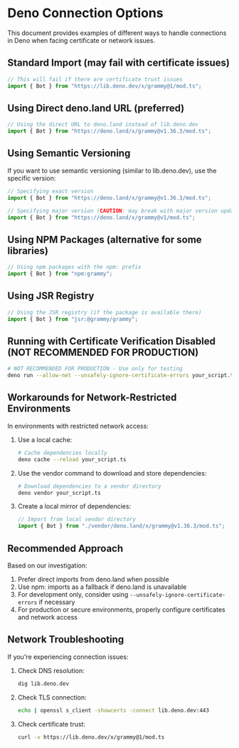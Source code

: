 # Deno Connection Options

This document provides examples of different ways to handle connections in Deno when facing certificate or network issues.

## Standard Import (may fail with certificate issues)

```typescript
// This will fail if there are certificate trust issues
import { Bot } from "https://lib.deno.dev/x/grammy@1/mod.ts";
```

## Using Direct deno.land URL (preferred)

```typescript
// Using the direct URL to deno.land instead of lib.deno.dev
import { Bot } from "https://deno.land/x/grammy@v1.36.3/mod.ts";
```

## Using Semantic Versioning 

If you want to use semantic versioning (similar to lib.deno.dev), use the specific version:

```typescript
// Specifying exact version
import { Bot } from "https://deno.land/x/grammy@v1.36.3/mod.ts";

// Specifying major version (CAUTION: may break with major version updates)
import { Bot } from "https://deno.land/x/grammy@v1/mod.ts";
```

## Using NPM Packages (alternative for some libraries)

```typescript
// Using npm packages with the npm: prefix
import { Bot } from "npm:grammy";
```

## Using JSR Registry

```typescript
// Using the JSR registry (if the package is available there)
import { Bot } from "jsr:@grammy/grammy";
```

## Running with Certificate Verification Disabled (NOT RECOMMENDED FOR PRODUCTION)

```bash
# NOT RECOMMENDED FOR PRODUCTION - Use only for testing
deno run --allow-net --unsafely-ignore-certificate-errors your_script.ts
```

## Workarounds for Network-Restricted Environments

In environments with restricted network access:

1. Use a local cache:
   ```bash
   # Cache dependencies locally
   deno cache --reload your_script.ts
   ```

2. Use the vendor command to download and store dependencies:
   ```bash
   # Download dependencies to a vendor directory
   deno vendor your_script.ts
   ```

3. Create a local mirror of dependencies:
   ```typescript
   // Import from local vendor directory
   import { Bot } from "./vendor/deno.land/x/grammy@v1.36.3/mod.ts";
   ```

## Recommended Approach

Based on our investigation:

1. Prefer direct imports from deno.land when possible
2. Use npm: imports as a fallback if deno.land is unavailable
3. For development only, consider using `--unsafely-ignore-certificate-errors` if necessary
4. For production or secure environments, properly configure certificates and network access

## Network Troubleshooting

If you're experiencing connection issues:

1. Check DNS resolution:
   ```bash
   dig lib.deno.dev
   ```

2. Check TLS connection:
   ```bash
   echo | openssl s_client -showcerts -connect lib.deno.dev:443
   ```

3. Check certificate trust:
   ```bash
   curl -v https://lib.deno.dev/x/grammy@1/mod.ts
   ```